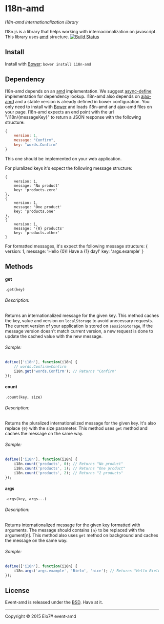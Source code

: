 # I18n-amd
_I18n-amd internationalization library_

I18n.js is a library that helps working with internacionalization on javascript. This library uses [amd](http://en.wikipedia.org/wiki/Asynchronous_module_definition) structure.
[![Build Status](https://travis-ci.org/elo7/i18n-amd.svg?branch=master)](https://travis-ci.org/elo7/i18n-amd)

## Install

Install with [Bower](http://bower.io): `bower install i18n-amd`

## Dependency

I18n-amd depends on an [amd](http://en.wikipedia.org/wiki/Asynchronous_module_definition) implementation. We suggest [async-define](https://gist.github.com/sergiolopes/5778124) implementation for dependency lookup.
I18n-amd also depends on [ajax-amd](https://github.com/elo7/ajax-amd) and a stable version is already defined in bower configuration. You only need to install with [Bower](http://bower.io) and loads i18n-amd and ajax-amd files on your page.
I18n-amd expects an end point with the url "/i18n/{messageKey}" to return a JSON response with the following structure:
```js
{
	version: 1,
	message: "Confirm",
	key: "words.Confirm"
}
```
This one should be implemented on your web application.

For pluralized keys it's expect the following message structure:
```
{
	version: 1,
	message: 'No product'
	key: 'products.zero'
},
{
	version: 1,
	message: 'One product'
	key: 'products.one'
},
{
	version: 1,
	message: '{0} products'
	key: 'products.other'
}
```

For formatted messages, it's expect the following message structure:
{
	version: 1,
	message: 'Hello {0}! Have a {1} day!'
	key: 'args.example'
}

## Methods

#### get
`.get(key)`

###### Description:
Returns an internationalized message for the given key. This method caches the key, value and version on `localStorage` to avoid unecessary requests. The current version of your application is stored on `sessionStorage`, if the message version doesn't match current version, a new request is done to update the cached value with the new message.

###### Sample:
``` js
define(['i18n'], function(i18n) {
	// words.Confirm=Confirm
	i18n.get('words.Confirm'); // Returns "Confirm"
});
```
#### count
`.count(key, size)`

###### Description:
Returns the pluralized internationalized message for the given key. It's also replace `{0}` with the size parameter. This method uses `get` method and caches the message on the same way.

###### Sample:
``` js
define(['i18n'], function(i18n) {
	i18n.count('products', 0); // Returns "No product"
	i18n.count('products', 1); // Returns "One product"
	i18n.count('products', 2); // Returns "2 products"
});
```
#### args
`.args(key, args...)`

###### Description:
Returns internationalized message for the given key formatted with arguments. The message should contains `{n}` to be replaced with the argument[n]. This method also uses `get` method on background and caches the message on the same way.

###### Sample:
``` js
define(['i18n'], function(i18n) {
	i18n.args('args.example', 'Bielo', 'nice'); // Returns "Hello Bielo! Have a nice day!"
});
```

## License

Event-amd is released under the [BSD](https://github.com/elo7/i18n-amd/blob/master/LICENSE). Have at it.

* * *

Copyright :copyright: 2015 Elo7# event-amd
